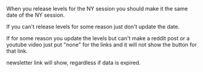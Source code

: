 When you release levels for the NY session you should make it the same date of the NY session.

If you can't release levels for some reason just don't update the date.

If for some reason you update the levels but can't make a reddit post or a youtube video just put "none" for the links and it will not show the button for that link.

newsletter link will show, regardless if data is expired.
